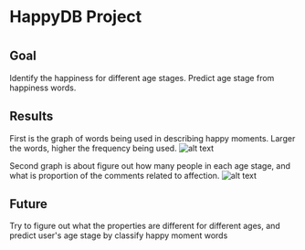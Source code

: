 # HappyDB Project
# 

## Goal
Identify the happiness for different age stages. Predict age stage from happiness words.

## Results
First is the graph of words being used in describing happy moments.
Larger the words, higher the frequency being used.
![alt text](https://github.com/hzx957/happyDB/blob/master/output/Rplot.png)

Second graph is about figure out how many people in each age stage, 
and what is proportion of the comments related to affection.
![alt text](https://github.com/hzx957/happyDB/blob/master/output/Rplot01.png)

## Future
Try to figure out what the properties are different for different ages, 
and predict user's age stage by classify happy moment words
